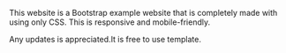 This website is a Bootstrap example website that is completely made with using only CSS. This is responsive and mobile-friendly.

Any updates is appreciated.It is free to use template.